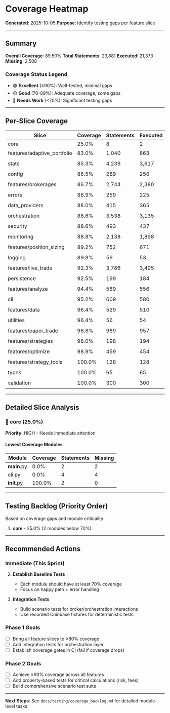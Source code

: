 # Coverage Heatmap

**Generated**: 2025-10-05
**Purpose**: Identify testing gaps per feature slice

---

## Summary

**Overall Coverage**: 89.50%
**Total Statements**: 23,881
**Executed**: 21,373
**Missing**: 2,508

### Coverage Status Legend

- 🟢 **Excellent** (≥90%): Well-tested, minimal gaps
- 🟡 **Good** (70-89%): Adequate coverage, some gaps
- 🔴 **Needs Work** (<70%): Significant testing gaps

---

## Per-Slice Coverage

| Slice | Coverage | Statements | Executed | Missing | Status |
|-------|----------|------------|----------|---------|--------|
| core | 25.0% | 8 | 2 | 6 | 🔴 |
| features/adaptive_portfolio | 83.0% | 1,040 | 863 | 177 | 🟡 |
| state | 85.3% | 4,239 | 3,617 | 622 | 🟡 |
| config | 86.5% | 289 | 250 | 39 | 🟡 |
| features/brokerages | 86.7% | 2,744 | 2,380 | 364 | 🟡 |
| errors | 86.9% | 259 | 225 | 34 | 🟡 |
| data_providers | 88.0% | 415 | 365 | 50 | 🟡 |
| orchestration | 88.6% | 3,538 | 3,135 | 403 | 🟡 |
| security | 88.6% | 493 | 437 | 56 | 🟡 |
| monitoring | 88.8% | 2,138 | 1,898 | 240 | 🟡 |
| features/position_sizing | 89.2% | 752 | 671 | 81 | 🟡 |
| logging | 89.8% | 59 | 53 | 6 | 🟡 |
| features/live_trade | 92.3% | 3,786 | 3,495 | 291 | 🟢 |
| persistence | 92.5% | 199 | 184 | 15 | 🟢 |
| features/analyze | 94.4% | 589 | 556 | 33 | 🟢 |
| cli | 95.2% | 609 | 580 | 29 | 🟢 |
| features/data | 96.4% | 529 | 510 | 19 | 🟢 |
| utilities | 96.4% | 56 | 54 | 2 | 🟢 |
| features/paper_trade | 96.8% | 989 | 957 | 32 | 🟢 |
| features/strategies | 98.0% | 198 | 194 | 4 | 🟢 |
| features/optimize | 98.9% | 459 | 454 | 5 | 🟢 |
| features/strategy_tools | 100.0% | 128 | 128 | 0 | 🟢 |
| types | 100.0% | 65 | 65 | 0 | 🟢 |
| validation | 100.0% | 300 | 300 | 0 | 🟢 |

---

## Detailed Slice Analysis

### 🔴 core (25.0%)

**Priority**: HIGH - Needs immediate attention

#### Lowest Coverage Modules

| Module | Coverage | Statements | Missing |
|--------|----------|------------|---------|
| __main__.py | 0.0% | 2 | 2 |
| cli.py | 0.0% | 4 | 4 |
| __init__.py | 100.0% | 2 | 0 |


---

## Testing Backlog (Priority Order)

Based on coverage gaps and module criticality:

1. **core** - 25.0% (2 modules below 70%)

---

## Recommended Actions

### Immediate (This Sprint)

2. **Establish Baseline Tests**
   - Each module should have at least 70% coverage
   - Focus on happy path + error handling

3. **Integration Tests**
   - Build scenario tests for broker/orchestration interactions
   - Use recorded Coinbase fixtures for deterministic tests

### Phase 1 Goals

- [ ] Bring all feature slices to ≥80% coverage
- [ ] Add integration tests for orchestration layer
- [ ] Establish coverage gates in CI (fail if coverage drops)

### Phase 2 Goals

- [ ] Achieve ≥90% coverage across all features
- [ ] Add property-based tests for critical calculations (risk, fees)
- [ ] Build comprehensive scenario test suite

---

**Next Steps**: See `docs/testing/coverage_backlog.md` for detailed module-level tasks
